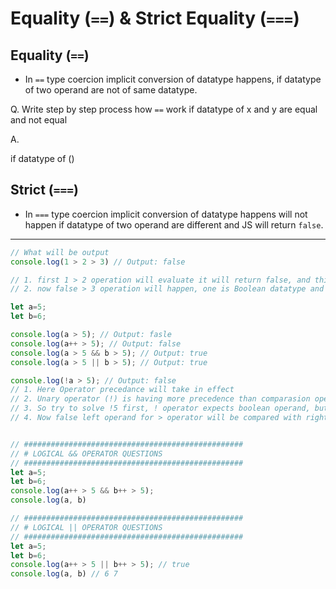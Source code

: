 # Equality (`==`) & Strict Equality (`===`)

## Equality (`==`)

- In `==` type coercion implicit conversion of datatype happens, if datatype of two operand are not of same datatype.

Q. Write step by step process how `==` work if datatype of x and y are equal and not equal

A.

if datatype of ()

## Strict (`===`)

- In `===` type coercion implicit conversion of datatype happens will not happen if datatype of two operand are different and JS will return `false`.
---

```javascript
// What will be output
console.log(1 > 2 > 3) // Output: false

// 1. first 1 > 2 operation will evaluate it will return false, and this false will be inputted to next operator with operand 3
// 2. now false > 3 operation will happen, one is Boolean datatype and other is number, so Type Coercion will happen false will be converted to Number Datatype which is 0, so 0 > 3 is false. Hence false is returned in output

let a=5;
let b=6;

console.log(a > 5); // Output: fasle
console.log(a++ > 5); // Output: false
console.log(a > 5 && b > 5); // Output: true
console.log(a > 5 || b > 5); // Output: true

console.log(!a > 5); // Output: false
// 1. Here Operator precedance will take in effect
// 2. Unary operator (!) is having more precedence than comparasion operator (>)
// 3. So try to solve !5 first, ! operator expects boolean operand, but we have given number datatype here, so ! operator will try to convert number (5) to Boolean datatype which will result in true because it's not falsy value it's truthy value. Now ! operator will be used on true value, which result in false
// 4. Now false left operand for > operator will be compared with right operand (5), now false will be converted to number datatype again becuase of > operator which will be 0, so now 0 > 5 which  results to false  


// #################################################
// # LOGICAL && OPERATOR QUESTIONS
// #################################################
let a=5;
let b=6;
console.log(a++ > 5 && b++ > 5);
console.log(a, b)

// #################################################
// # LOGICAL || OPERATOR QUESTIONS
// #################################################
let a=5;
let b=6;
console.log(a++ > 5 || b++ > 5); // true
console.log(a, b) // 6 7
```

